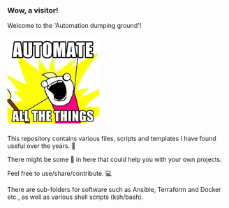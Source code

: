### Wow, a visitor!
Welcome to the 'Automation dumping ground'! 

![Automate](/images/automate.png)

This repository contains various files, scripts and templates I have found useful over the years. :older_man:

There might be some :gem: in here that could help you with your own projects. 

Feel free to use/share/contribute. :computer:

There are sub-folders for software such as Ansible, Terraform and Docker etc., as well as various shell scripts (ksh/bash).  
